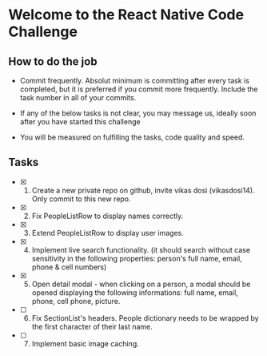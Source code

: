 # Welcome to the React Native Code Challenge

## How to do the job

- Commit frequently. Absolut minimum is committing after every task is completed, but it is preferred if you commit more frequently. Include the task number in all of your commits.

- If any of the below tasks is not clear, you may message us, ideally soon after you have started this challenge

- You will be measured on fulfilling the tasks, code quality and speed.

## Tasks

- [x] 1.  Create a new private repo on github, invite vikas dosi (vikasdosi14). Only commit to this new repo.

- [x] 2.  Fix PeopleListRow to display names correctly.

- [x] 3.  Extend PeopleListRow to display user images.

- [x] 4.  Implement live search functionality. (it should search without case sensitivity in the following properties: person's full name, email, phone & cell numbers)

- [x] 5.  Open detail modal - when clicking on a person, a modal should be opened displaying the following informations: full name, email, phone, cell phone, picture.

- [ ] 6.  Fix SectionList's headers. People dictionary needs to be wrapped by the first character of their last name.

- [ ] 7.  Implement basic image caching.
